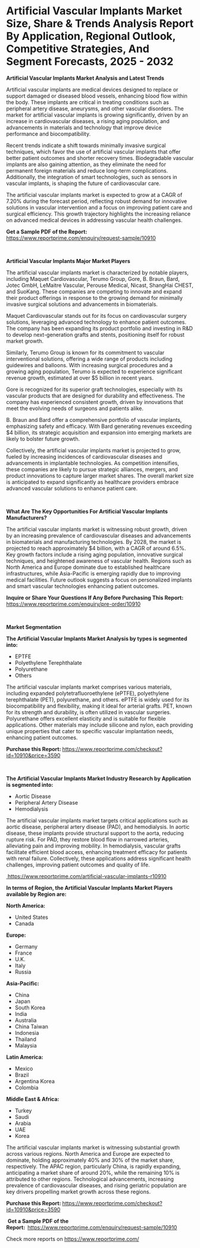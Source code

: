 <p><h1>Artificial Vascular Implants Market Size, Share & Trends Analysis Report By Application, Regional Outlook, Competitive Strategies, And Segment Forecasts, 2025 - 2032</h1></p><p><strong>Artificial Vascular Implants Market Analysis and Latest Trends</strong></p>
<p><p>Artificial vascular implants are medical devices designed to replace or support damaged or diseased blood vessels, enhancing blood flow within the body. These implants are critical in treating conditions such as peripheral artery disease, aneurysms, and other vascular disorders. The market for artificial vascular implants is growing significantly, driven by an increase in cardiovascular diseases, a rising aging population, and advancements in materials and technology that improve device performance and biocompatibility.</p><p>Recent trends indicate a shift towards minimally invasive surgical techniques, which favor the use of artificial vascular implants that offer better patient outcomes and shorter recovery times. Biodegradable vascular implants are also gaining attention, as they eliminate the need for permanent foreign materials and reduce long-term complications. Additionally, the integration of smart technologies, such as sensors in vascular implants, is shaping the future of cardiovascular care.</p><p>The artificial vascular implants market is expected to grow at a CAGR of 7.20% during the forecast period, reflecting robust demand for innovative solutions in vascular intervention and a focus on improving patient care and surgical efficiency. This growth trajectory highlights the increasing reliance on advanced medical devices in addressing vascular health challenges.</p></p>
<p><strong>Get a Sample PDF of the Report:&nbsp;</strong> <a href="https://www.reportprime.com/enquiry/request-sample/10910?utm_campaign=3045&utm_medium=2&utm_source=Github&utm_content=ia&utm_term=20032025&utm_id=artificial-vascular-implants">https://www.reportprime.com/enquiry/request-sample/10910</a></p>
<p>&nbsp;</p>
<p><strong>Artificial Vascular Implants Major Market Players</strong></p>
<p><p>The artificial vascular implants market is characterized by notable players, including Maquet Cardiovascular, Terumo Group, Gore, B. Braun, Bard, Jotec GmbH, LeMaitre Vascular, Perouse Medical, Nicast, ShangHai CHEST, and SuoKang. These companies are competing to innovate and expand their product offerings in response to the growing demand for minimally invasive surgical solutions and advancements in biomaterials. </p><p>Maquet Cardiovascular stands out for its focus on cardiovascular surgery solutions, leveraging advanced technology to enhance patient outcomes. The company has been expanding its product portfolio and investing in R&D to develop next-generation grafts and stents, positioning itself for robust market growth.</p><p>Similarly, Terumo Group is known for its commitment to vascular interventional solutions, offering a wide range of products including guidewires and balloons. With increasing surgical procedures and a growing aging population, Terumo is expected to experience significant revenue growth, estimated at over $5 billion in recent years.</p><p>Gore is recognized for its superior graft technologies, especially with its vascular products that are designed for durability and effectiveness. The company has experienced consistent growth, driven by innovations that meet the evolving needs of surgeons and patients alike. </p><p>B. Braun and Bard offer a comprehensive portfolio of vascular implants, emphasizing safety and efficacy. With Bard generating revenues exceeding $4 billion, its strategic acquisition and expansion into emerging markets are likely to bolster future growth.</p><p>Collectively, the artificial vascular implants market is projected to grow, fueled by increasing incidences of cardiovascular diseases and advancements in implantable technologies. As competition intensifies, these companies are likely to pursue strategic alliances, mergers, and product innovations to capture larger market shares. The overall market size is anticipated to expand significantly as healthcare providers embrace advanced vascular solutions to enhance patient care.</p></p>
<p>&nbsp;</p>
<p><strong>What Are The Key Opportunities For Artificial Vascular Implants Manufacturers?</strong></p>
<p><p>The artificial vascular implants market is witnessing robust growth, driven by an increasing prevalence of cardiovascular diseases and advancements in biomaterials and manufacturing technologies. By 2028, the market is projected to reach approximately $4 billion, with a CAGR of around 6.5%. Key growth factors include a rising aging population, innovative surgical techniques, and heightened awareness of vascular health. Regions such as North America and Europe dominate due to established healthcare infrastructures, while Asia-Pacific is emerging rapidly due to improving medical facilities. Future outlook suggests a focus on personalized implants and smart vascular technologies enhancing patient outcomes.</p></p>
<p><strong>Inquire or Share Your Questions If Any Before Purchasing This Report:</strong> <a href="https://www.reportprime.com/enquiry/pre-order/10910?utm_campaign=3045&utm_medium=2&utm_source=Github&utm_content=ia&utm_term=20032025&utm_id=artificial-vascular-implants">https://www.reportprime.com/enquiry/pre-order/10910</a></p>
<p>&nbsp;</p>
<p><strong>Market Segmentation</strong></p>
<p><strong>The Artificial Vascular Implants Market Analysis by types is segmented into:</strong></p>
<p><ul><li>EPTFE</li><li>Polyethylene Terephthalate</li><li>Polyurethane</li><li>Others</li></ul></p>
<p><p>The artificial vascular implants market comprises various materials, including expanded polytetrafluoroethylene (ePTFE), polyethylene terephthalate (PET), polyurethane, and others. ePTFE is widely used for its biocompatibility and flexibility, making it ideal for arterial grafts. PET, known for its strength and durability, is often utilized in vascular surgeries. Polyurethane offers excellent elasticity and is suitable for flexible applications. Other materials may include silicone and nylon, each providing unique properties that cater to specific vascular implantation needs, enhancing patient outcomes.</p></p>
<p><strong>Purchase this Report:&nbsp;</strong><a href="https://www.reportprime.com/checkout?id=10910&price=3590&utm_campaign=3045&utm_medium=2&utm_source=Github&utm_content=ia&utm_term=20032025&utm_id=artificial-vascular-implants">https://www.reportprime.com/checkout?id=10910&price=3590</a></p>
<p>&nbsp;</p>
<p><strong>The Artificial Vascular Implants Market Industry Research by Application is segmented into:</strong></p>
<p><ul><li>Aortic Disease</li><li>Peripheral Artery Disease</li><li>Hemodialysis</li></ul></p>
<p><p>The artificial vascular implants market targets critical applications such as aortic disease, peripheral artery disease (PAD), and hemodialysis. In aortic disease, these implants provide structural support to the aorta, reducing rupture risk. For PAD, they restore blood flow in narrowed arteries, alleviating pain and improving mobility. In hemodialysis, vascular grafts facilitate efficient blood access, enhancing treatment efficacy for patients with renal failure. Collectively, these applications address significant health challenges, improving patient outcomes and quality of life.</p></p>
<p><a href="https://www.reportprime.com/artificial-vascular-implants-r10910?utm_campaign=3045&utm_medium=2&utm_source=Github&utm_content=ia&utm_term=20032025&utm_id=artificial-vascular-implants">&nbsp;https://www.reportprime.com/artificial-vascular-implants-r10910</a></p>
<p><strong>In terms of Region, the Artificial Vascular Implants Market Players available by Region are:</strong></p>
<p>
    <p> <strong> North America: </strong>
        <ul>
            <li>United States</li>
            <li>Canada</li>
        </ul>
        </p> 
    <p> <strong> Europe: </strong>
        <ul>
            <li>Germany</li>
            <li>France</li>
            <li>U.K.</li>
            <li>Italy</li>
            <li>Russia</li>
        </ul>
        </p> 
    <p> <strong> Asia-Pacific: </strong>
        <ul>
            <li>China</li>
            <li>Japan</li>
            <li>South Korea</li>
            <li>India</li>
            <li>Australia</li>
            <li>China Taiwan</li>
            <li>Indonesia</li>
            <li>Thailand</li>
            <li>Malaysia</li>
        </ul>
        </p> 
    <p> <strong> Latin America: </strong>
        <ul>
            <li>Mexico</li>
            <li>Brazil</li>
            <li>Argentina Korea</li>
            <li>Colombia</li>
        </ul>
        </p> 
    <p> <strong> Middle East & Africa: </strong>
        <ul>
            <li>Turkey</li>
            <li>Saudi</li>
            <li>Arabia</li>
            <li>UAE</li>
            <li>Korea</li>
        </ul>
    </p>
    </p>
<p><p>The artificial vascular implants market is witnessing substantial growth across various regions. North America and Europe are expected to dominate, holding approximately 40% and 30% of the market share, respectively. The APAC region, particularly China, is rapidly expanding, anticipating a market share of around 20%, while the remaining 10% is attributed to other regions. Technological advancements, increasing prevalence of cardiovascular diseases, and rising geriatric population are key drivers propelling market growth across these regions.</p></p>
<p><strong>Purchase this Report: </strong><a href="https://www.reportprime.com/checkout?id=10910&price=3590&utm_campaign=3045&utm_medium=2&utm_source=Github&utm_content=ia&utm_term=20032025&utm_id=artificial-vascular-implants">https://www.reportprime.com/checkout?id=10910&price=3590</a></p>
<p>&nbsp;<strong>Get a Sample PDF of the Report:&nbsp;&nbsp;</strong><a href="https://www.reportprime.com/enquiry/request-sample/10910?utm_campaign=3045&utm_medium=2&utm_source=Github&utm_content=ia&utm_term=20032025&utm_id=artificial-vascular-implants">https://www.reportprime.com/enquiry/request-sample/10910</a></p>
<p><strong></strong></p>
<p>Check more reports on <a href="https://www.reportprime.com/?utm_campaign=3045&utm_medium=2&utm_source=Github&utm_content=ia&utm_term=20032025&utm_id=artificial-vascular-implants">https://www.reportprime.com/</a></p>